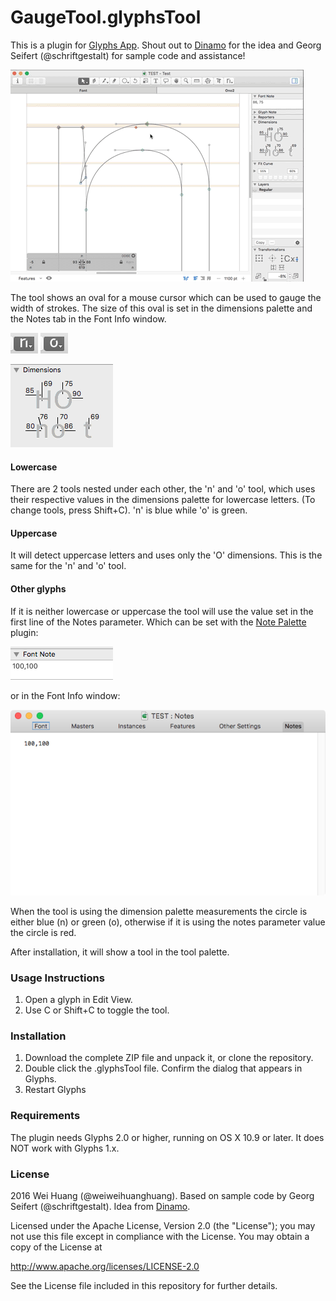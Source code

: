 # GaugeTool.glyphsTool

This is a plugin for [Glyphs App](http://glyphsapp.com/). Shout out to [Dinamo](http://www.dinamo.us) for the idea and Georg Seifert (@schriftgestalt) for sample code and assistance!

![Gauge tool animation](images/gaugetool.gif)

The tool shows an oval for a mouse cursor which can be used to gauge the width of strokes. The size of this oval is set in the dimensions palette and the Notes tab in the Font Info window.

![n tool](images/n.png) ![o tool](images/o.png)

![Dimensions palette](images/dimensions.png)
#### Lowercase
There are 2 tools nested under each other, the 'n' and 'o' tool, which uses their respective values in the dimensions palette for lowercase letters. (To change tools, press Shift+C). 'n' is blue while 'o' is green.

#### Uppercase
It will detect uppercase letters and uses only the 'O' dimensions. This is the same for the 'n' and 'o' tool.

#### Other glyphs
If it is neither lowercase or uppercase the tool will use the value set in the first line of the Notes parameter. Which can be set with the [Note Palette](https://github.com/mekkablue/NotePalettes) plugin:

![Notes Palette](images/notespalette.png)

or in the Font Info window:

![Notes Tab](images/notestab.png)

When the tool is using the dimension palette measurements the circle is either blue (n) or green (o), otherwise if it is using the notes parameter value the circle is red.

After installation, it will show a tool in the tool palette.

### Usage Instructions

1. Open a glyph in Edit View.
2. Use C or Shift+C to toggle the tool.

### Installation

1. Download the complete ZIP file and unpack it, or clone the repository.
2. Double click the .glyphsTool file. Confirm the dialog that appears in Glyphs.
3. Restart Glyphs

### Requirements

The plugin needs Glyphs 2.0 or higher, running on OS X 10.9 or later. It does NOT work with Glyphs 1.x.

### License

2016 Wei Huang (@weiweihuanghuang).
Based on sample code by Georg Seifert (@schriftgestalt).
Idea from [Dinamo](http://www.dinamo.us).

Licensed under the Apache License, Version 2.0 (the "License");
you may not use this file except in compliance with the License.
You may obtain a copy of the License at

http://www.apache.org/licenses/LICENSE-2.0

See the License file included in this repository for further details.
